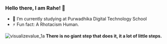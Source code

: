 ### Hello there, I am Rahe! 👋

- 🔭 I’m currently studying at Purwadhika Digital Technology School
- ⚡ Fun fact: A Rhotacism Human.


![visualizevalue_1a](https://user-images.githubusercontent.com/74167412/98959893-576aa280-2536-11eb-9af7-1b99c6c7e9b5.png)
**There is no giant step that does it, it a lot of little steps.**

